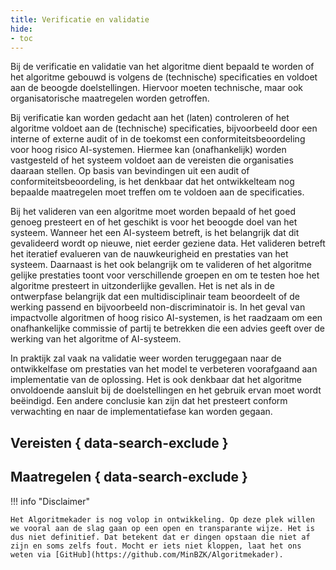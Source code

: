 ```yaml
--- 
title: Verificatie en validatie
hide:
- toc
---
```


Bij de verificatie en validatie van het algoritme dient bepaald te worden of het algoritme gebouwd is volgens de (technische) specificaties en voldoet aan de beoogde doelstellingen. 
Hiervoor moeten technische, maar ook organisatorische maatregelen worden getroffen.  

Bij verificatie kan worden gedacht aan het (laten) controleren of het algoritme voldoet aan de (technische) specificaties, bijvoorbeeld door een interne of externe audit of in de toekomst een conformiteitsbeoordeling voor hoog risico AI-systemen. 
Hiermee kan (onafhankelijk) worden vastgesteld of het systeem voldoet aan de vereisten die organisaties daaraan stellen. 
Op basis van bevindingen uit een audit of conformiteitsbeoordeling, is het denkbaar dat het ontwikkelteam nog bepaalde maatregelen moet treffen om te voldoen aan de specificaties. 

Bij het valideren van een algoritme moet worden bepaald of het goed genoeg presteert en of het geschikt is voor het beoogde doel van het systeem. 
Wanneer het een AI-systeem betreft, is het belangrijk dat dit gevalideerd wordt op nieuwe, niet eerder geziene data. 
Het valideren betreft het iteratief evalueren van de nauwkeurigheid en prestaties van het systeem. 
Daarnaast is het ook belangrijk om te valideren of het algoritme gelijke prestaties toont voor verschillende groepen en om te testen hoe het algoritme presteert in uitzonderlijke gevallen. 
Het is net als in de ontwerpfase belangrijk dat een multidisciplinair team beoordeelt of de werking passend en bijvoorbeeld non-discriminatoir is. 
In het geval van impactvolle algoritmen of hoog risico AI-systemen, is het raadzaam om een onafhankelijke commissie of partij te betrekken die een advies geeft over de werking van het algoritme of AI-systeem.  

In praktijk zal vaak na validatie weer worden teruggegaan naar de ontwikkelfase om prestaties van het model te verbeteren voorafgaand aan implementatie van de oplossing. 
Het is ook denkbaar dat het algoritme onvoldoende aansluit bij de doelstellingen en het gebruik ervan moet wordt beëindigd. 
Een andere conclusie kan zijn dat het presteert conform verwachting en naar de implementatiefase kan worden gegaan.  

## Vereisten { data-search-exclude }

<!-- list_vereisten levenscyclus/verificatie-en-validatie no-rol no-levenscyclus no-search no-onderwerp -->

## Maatregelen { data-search-exclude }

<!-- list_maatregelen levenscyclus/verificatie-en-validatie no-rol no-levenscyclus no-search no-onderwerp -->


!!! info "Disclaimer"

    Het Algoritmekader is nog volop in ontwikkeling. Op deze plek willen we vooral aan de slag gaan op een open en transparante wijze. Het is dus niet definitief. Dat betekent dat er dingen opstaan die niet af zijn en soms zelfs fout. Mocht er iets niet kloppen, laat het ons weten via [GitHub](https://github.com/MinBZK/Algoritmekader).
